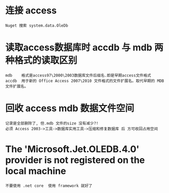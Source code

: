 #  连接 access 
    Nuget 搜索 system.data.OleDb

# 读取access数据库时   accdb 与 mdb 两种格式的读取区别
    mdb    格式是access97\2000\2003数据库文件后缀名.即是早期access文件格式
    accdb  用于新的 Office Access 2007\2010 文件格式的文件扩展名。取代早期的 MDB 文件扩展名。

# 回收 access mdb 数据文件空间 
    记录是全部删除了, 但.mdb 文件的size 没有减少?!
    必须 Access 2003->工具->数据库实用工具->压缩和修复数据库 后 方可收回占用空间
    
    
# The 'Microsoft.Jet.OLEDB.4.0' provider is not registered on the local machine
    不要使用 .net core  使用 framework 就好了